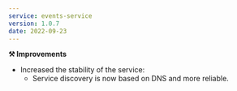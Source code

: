 ```yaml
---
service: events-service
version: 1.0.7
date: 2022-09-23
---
```


**⚒️ Improvements**
* Increased the stability of the service:
  * Service discovery is now based on DNS and more reliable.